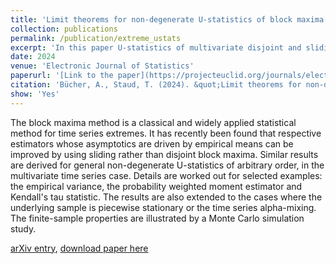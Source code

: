 ```yaml
---
title: 'Limit theorems for non-degenerate U-statistics of block maxima for time series'
collection: publications
permalink: /publication/extreme_ustats
excerpt: 'In this paper U-statistics of multivariate disjoint and sliding block maxima for time series are considered. Limit theorems and finite-sample simulation studies are presented.'
date: 2024
venue: 'Electronic Journal of Statistics'
paperurl: '[Link to the paper](https://projecteuclid.org/journals/electronic-journal-of-statistics/volume-18/issue-2/Limit-theorems-for-non-degenerate-U-statistics-of-block-maxima/10.1214/24-EJS2269.full)'
citation: 'Bücher, A., Staud, T. (2024). &quot;Limit theorems for non-degenerate U-statistics of block maxima for time series &quot; <i>Electron. J. Statist. 18(2): 2850-2885 (2024).</i>'
show: 'Yes'
---
```


The block maxima method is a classical and widely applied statistical method for time series extremes. It has recently been found that respective estimators whose asymptotics are driven by empirical means can be improved by using sliding rather than disjoint block maxima. Similar results are derived for general non-degenerate U-statistics of arbitrary order, in the multivariate time series case. Details are worked out for selected examples: the empirical variance, the probability weighted moment estimator and Kendall's tau statistic. The results are also extended to the cases where the underlying sample is piecewise stationary or the time series alpha-mixing. The finite-sample properties are illustrated by a Monte Carlo simulation study.

[arXiv entry](https://arxiv.org/abs/2308.13761), [download paper here](https://arxiv.org/pdf/2308.13761)
